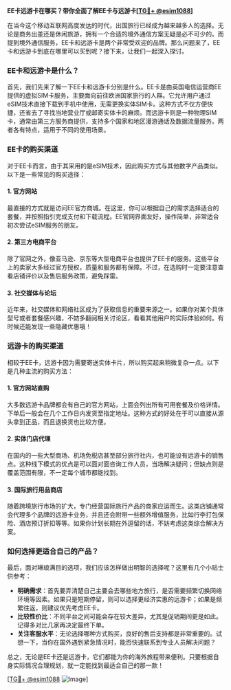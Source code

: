 **EE卡远游卡在哪买？带你全面了解EE卡与远游卡[[TG💪+ @esim1088](https://t.me/s/esim1088)]**

在当今这个移动互联网高度发达的时代，出国旅行已经成为越来越多人的选择。无论是商务出差还是休闲旅游，拥有一个合适的境外通信方案无疑是必不可少的。而提到境外通信服务，EE卡和远游卡是两个非常受欢迎的品牌。那么问题来了，EE卡和远游卡到底在哪里可以买到呢？接下来，让我们一起深入探讨。

### EE卡和远游卡是什么？

首先，我们先来了解一下EE卡和远游卡分别是什么。EE卡是由英国电信运营商EE提供的虚拟SIM卡服务，主要面向前往欧洲国家旅行的人群。它允许用户通过eSIM技术直接下载到手机中使用，无需更换实体SIM卡。这种方式不仅方便快捷，还省去了寻找当地营业厅或邮寄实体卡的麻烦。而远游卡则是一种物理SIM卡，通常由第三方服务商提供，支持多个国家和地区漫游通话及数据流量服务。两者各有特点，适用于不同的使用场景。

### EE卡的购买渠道

对于EE卡而言，由于其采用的是eSIM技术，因此购买方式与其他数字产品类似。以下是一些常见的购买途径：

#### 1. 官方网站
最直接的方式就是访问EE官方商城。在这里，你可以根据自己的需求选择适合的套餐，并按照指引完成支付和下载流程。EE官网界面友好，操作简单，非常适合初次尝试eSIM服务的朋友。

#### 2. 第三方电商平台
除了官网之外，像亚马逊、京东等大型电商平台也提供了EE卡的服务。这些平台上的卖家大多经过官方授权，质量和服务都有保障。不过，在选购时一定要注意查看店铺评价以及售后服务政策，避免踩雷。

#### 3. 社交媒体与论坛
近年来，社交媒体和网络社区成为了获取信息的重要来源之一。如果你对某个具体型号或者套餐感兴趣，不妨多翻阅相关讨论区，看看其他用户的实际体验如何。有时候还能发现一些隐藏优惠哦！

### 远游卡的购买渠道

相较于EE卡，远游卡因为需要寄送实体卡片，所以购买起来稍微复杂一点。以下是几种主流的购买方法：

#### 1. 官方网站直购
大多数远游卡品牌都会有自己的官方网站，上面会列出所有可用套餐及价格详情。下单后一般会在几个工作日内发货至指定地址。这种方式的好处在于可以直接从源头拿到正品，而且退换货也比较方便。

#### 2. 实体门店代理
在国内的一些大型商场、机场免税店甚至部分旅行社内，也可能设有远游卡的销售点。这种线下模式的优点是可以面对面咨询工作人员，当场解决疑问；但缺点则是覆盖范围有限，不一定每个城市都能找到。

#### 3. 国际旅行用品商店
随着跨境旅行市场的扩大，专门经营国际旅行产品的商家应运而生。这类店铺通常会代理多个品牌的远游卡业务，并且还会附带一些额外增值服务，比如行李打包保险、酒店预订折扣等等。如果你计划长期在外逗留的话，不妨考虑这类综合解决方案。

### 如何选择更适合自己的产品？

最后，面对琳琅满目的选项，我们应该怎样做出明智的选择呢？这里有几个小贴士供参考：

- **明确需求**：首先要弄清楚自己主要会去哪些地方旅行，是否需要频繁切换网络环境等因素。如果只是短期停留，则可以选择更经济实惠的远游卡；如果是频繁往返，则建议优先考虑EE卡。
- **比较性价比**：不同平台之间可能会存在较大差异，尤其是促销期间更是如此。记得多对比几家再决定最终下单。
- **关注客服水平**：无论选择哪种方式购买，良好的售后支持都是非常重要的。试想一下，当你在国外遇到紧急情况时，能否快速联系到专业人员解决问题？

总之，无论是EE卡还是远游卡，它们都能为你的海外旅程带来便利。只要根据自身实际情况合理规划，就一定能找到最适合自己的那一款！

[[TG💪+ @esim1088](https://t.me/s/esim1088) ![Image](https://i.postimg.cc/4NQfJmqS/Snipaste-2025-05-13-00-14-12.png)]